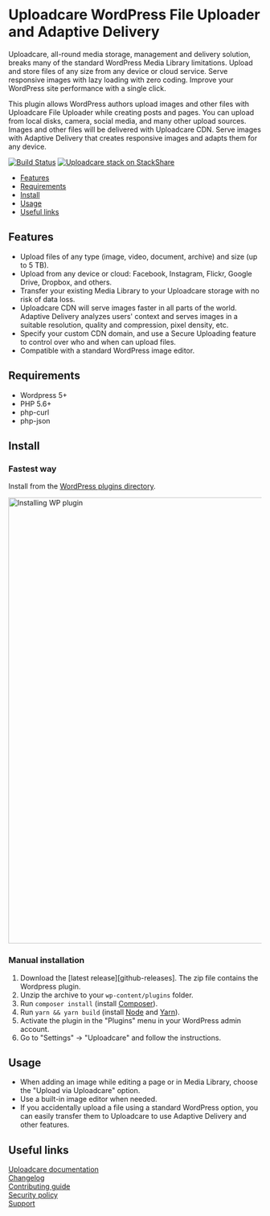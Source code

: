 # Uploadcare WordPress File Uploader and Adaptive Delivery

Uploadcare, all-round media storage, management and delivery solution, breaks many of the standard WordPress Media Library limitations. Upload and store files of any size from any device or cloud service. Serve responsive images with lazy loading with zero coding. Improve your WordPress site performance with a single click.

This plugin allows WordPress authors upload images and other files with Uploadcare File Uploader while creating posts and pages. You can upload from local disks, camera, social media, and many other upload sources. Images and other files will be delivered with Uploadcare CDN. Serve images with Adaptive Delivery that creates responsive images and adapts them for any device.

[![Build Status][travis-img]][travis] [![Uploadcare stack on StackShare][stack-img]][stack]  

[travis-img]: https://api.travis-ci.org/uploadcare/uploadcare-wordpress.svg
[travis]: https://travis-ci.org/uploadcare/uploadcare-wordpress
[stack-img]: http://img.shields.io/badge/tech-stack-0690fa.svg?style=flat
[stack]: https://stackshare.io/uploadcare/stacks/

* [Features](#features)
* [Requirements](#requirements)
* [Install](#install)
* [Usage](#usage)
* [Useful links](#useful-links)

## Features

* Upload files of any type (image, video, document, archive) and size (up to 5 TB).
* Upload from any device or cloud: Facebook, Instagram, Flickr, Google Drive, Dropbox, and others.
* Transfer your existing Media Library to your Uploadcare storage with no risk of data loss.
* Uploadcare CDN will serve images faster in all parts of the world. Adaptive Delivery analyzes users' context and serves images in a suitable resolution, quality and compression, pixel density, etc.
* Specify your custom CDN domain, and use a Secure Uploading feature to control over who and when can upload files.
* Compatible with a standard WordPress image editor.

## Requirements

- Wordpress 5+
- PHP 5.6+
- php-curl
- php-json

## Install

### Fastest way

Install from the [WordPress plugins directory](https://wordpress.org/plugins/uploadcare/).

<a href="https://wordpress.org/plugins/uploadcare/" title="Navigate to the plugin page">
  <img src="https://ucarecdn.com/a6ed4f07-46d4-45f1-9a2e-1bef04d9f21a/InstallFromWP.gif"
       width="888" alt="Installing WP plugin">
</a>

### Manual installation

1. Download the [latest release][github-releases]. The zip file contains the Wordpress plugin.
2. Unzip the archive to your `wp-content/plugins` folder.
3. Run `composer install` (install [Composer](https://getcomposer.org/download/)).
4. Run `yarn && yarn build` (install [Node](https://nodejs.org/en/download/) and [Yarn](https://classic.yarnpkg.com/en/docs/install/)).
5. Activate the plugin in the "Plugins" menu in your WordPress admin account.
6. Go to "Settings" -> "Uploadcare" and follow the instructions.

## Usage

* When adding an image while editing a page or in Media Library, choose the "Upload via Uploadcare" option.
* Use a built-in image editor when needed.
* If you accidentally upload a file using a standard WordPress option, you can easily transfer them to Uploadcare to use Adaptive Delivery and other features.

## Useful links

[Uploadcare documentation](https://uploadcare.com/docs/?utm_source=github&utm_medium=referral&utm_campaign=uploadcare-wordpress)  
[Changelog](https://wordpress.org/plugins/uploadcare/#developers)  
[Contributing guide](https://github.com/uploadcare/.github/blob/master/CONTRIBUTING.md)  
[Security policy](https://github.com/uploadcare/uploadcare-wordpress/security/policy)  
[Support](https://github.com/uploadcare/.github/blob/master/SUPPORT.md)  
